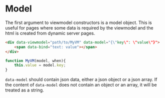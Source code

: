 <div class="page-header">
  <h1>Model</h1>
</div>

The first argument to viewmodel constructors is a model object. This is useful for pages where some data is required by the viewmodel and the html is created from dynamic server pages.

```html
<div data-viewmodel="path/to/MyVM" data-model="{\"key\": \"value\"}">
    <span data-bind="text: value"></span>
</div>

```

```js
function MyVM(model, when){
    this.value = model.key;
}
```

`data-model` should contain json data, either a json object or a json array. If the content of `data-model` does not contain an object or an array, it will be treated as a string.